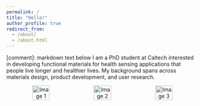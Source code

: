 ```yaml
---
permalink: /
title: "Hello!"
author_profile: true
redirect_from: 
  - /about/
  - /about.html
---
```


[comment]: markdown text below
I am a PhD student at Caltech interested in developing functional materials for health sensing applications that people live longer and healthier lives. My background spans across materials design, product development, and user research. 

<p align="center" style="display: flex; justify-content: center; gap: 10px; flex-wrap: wrap;">
  <img src="apple-vision-pro-side.jpeg" alt="Image 1" style="width: 30%; min-width: 150px;"/>
  <img src="MacBook-Pro.jpeg" alt="Image 2" style="width: 30%; min-width: 150px;"/>
  <img src="tamper-seal.png" alt="Image 3" style="width: 30%; min-width: 150px;"/>
</p>
